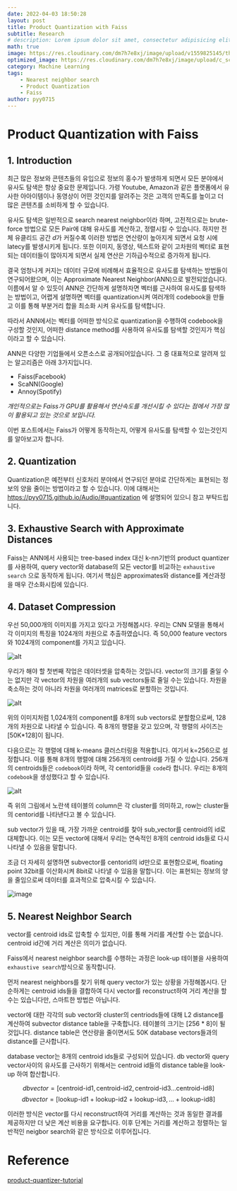 ```yaml
---
date: 2022-04-03 18:50:28
layout: post
title: Product Quantization with Faiss
subtitle: Research
# description: Lorem ipsum dolor sit amet, consectetur adipisicing elit, sed do eiusmod tempor incididunt ut labore et dolore magna aliqua.
math: true
image: https://res.cloudinary.com/dm7h7e8xj/image/upload/v1559825145/theme16_o0seet.jpg
optimized_image: https://res.cloudinary.com/dm7h7e8xj/image/upload/c_scale,w_380/v1559825145/theme16_o0seet.jpg
category: Machine Learning
tags:
    - Nearest neighbor search
    - Product Quantization
    - Faiss
author: pyy0715
---
```


# Product Quantization with Faiss

## 1. Introduction

최근 많은 정보와 콘텐츠들의 유입으로 정보의 홍수가 발생하게 되면서 모든 분야에서 유사도 탐색은 항상 중요한 문제입니다. 가령 Youtube, Amazon과 같은 플랫폼에서 유사한 아아이템이나 동영상이 어떤 것인지를 알려주는 것은 고객의 만족도를 높이고 더 많은 콘텐츠를 소비하게 할 수 있습니다.

유사도 탐색은 일반적으로 search nearest neighbor이라 하며, 고전적으로는 brute-force 방법으로 모든 Pair에 대해 유사도를 계산하고, 정렬시킬 수 있습니다. 하지만 전체 유클리드 공간 *d*가 커질수록 이러한 방법은 연산량이 높아지게 되면서 요청 시에 latecy를 발생시키게 됩니다. 또한 이미지, 동영상, 텍스트와 같이 고차원의 벡터로 표현되는 데이터들이 많아지게 되면서 실제 연산은 기하급수적으로 증가하게 됩니다.

결국 엄청나게 커지는 데이터 규모에 비례해서 효율적으로 유사도를 탐색하는 방법들이 연구되어왔으며, 이는 Approximate Nearest Neighbor(ANN)으로 발전되었습니다. 이름에서 알 수 있듯이 ANN은 간단하게 설명하자면 벡터를 근사하여 유사도를 탐색하는 방법이고, 어렵게 설명하면 벡터를 quantization시켜 여러개의 codebook을 만들고 이를 통해 부분거리 합을 최소화 시켜 유사도를 탐색합니다.

따라서 ANN에서는 벡터를 어떠한 방식으로 quantization을 수행하여 codebook을 구성할 것인지, 어떠한 distance method를 사용하여 유사도를 탐색할 것인지가 핵심이라고 할 수 있습니다.

ANN은 다양한 기업들에서 오픈소스로 공개되어있습니다. 그 중 대표적으로 알려져 있는 알고리즘은 아래 3가지입니다.

- Faiss(Facebook)
- ScaNN(Google)
- Annoy(Spotify)

*개인적으로는 Faiss가 GPU를 활용해서 연산속도를 개선시킬 수 있다는 점에서 가장 많이 활용되고 있는 것으로 보입니다.*

이번 포스트에서는 Faiss가 어떻게 동작하는지, 어떻게 유사도를 탐색할 수 있는것인지를 알아보고자 합니다.

## 2. Quantization

Quantization은 예전부터 신호처리 분야에서 연구되던 분야로 간단하게는 표현되는 정보의 양을 줄이는 방법이라고 할 수 있습니다. 이에 대해서는 <https://pyy0715.github.io/Audio/#quantization> 에 설명되어 있으니 참고 부탁드립니다.

## 3. Exhaustive Search with Approximate Distances

Faiss는 ANN에서 사용되는 tree-based index 대신 k-nn기반의 product quantizer를 사용하여, query vector와 database의 모든 vector를 비교하는 `exhaustive search` 으로 동작하게 됩니다. 여기서 핵심은 approximates와 distance를 계산과정을 매우 간소화시킴에 있습니다.

## 4. Dataset Compression

우선 50,000개의 이미지를 가지고 있다고 가정해봅시다. 우리는 CNN 모델을 통해서 각 이미지의 특징을 1024개의 차원으로 추출하였습니다. 즉 50,000 feature vectors와 1024개의 component를 가지고 있습니다.

![alt](http://mccormickml.com/assets/ProductQuantizer/image_vectors.png)

우리가 해야 할 첫번째 작업은 데이터셋을 압축하는 것입니다. vector의 크기를 줄일 수는 없지만 각 vector의 차원을 여러개의 sub vectors들로 줄일 수는 있습니다. 차원을 축소하는 것이 아니라 차원을 여러개의 matrices로 분할하는 것입니다.

![alt](http://mccormickml.com/assets/ProductQuantizer/vector_slice.png)

위의 이미지처럼 1,024개의 component를 8개의 sub vectors로 분할함으로써, 128개의 차원으로 나타낼 수 있습니다. 즉 8개의 행렬을 갖고 있으며, 각 행렬의 사이즈는 [50K*128]이 됩니다.

다음으로는 각 행렬에 대해 k-means 클러스터링을 적용합니다. 여기서 k=256으로 설정합니다. 이를 통해 8개의 행렬에 대해 256개의 centroid를 가질 수 있습니다. 256개의 centroids들은 `codebook`이라 하며, 각 centorid들을 `code`라 합니다. 우리는 8개의 `codebook`을 생성했다고 할 수 있습니다.

![alt](http://mccormickml.com/assets/ProductQuantizer/kmeans_clustering.png)

즉 위의 그림에서 노란색 테이블의 column은 각 cluster를 의미하고, row는 cluster들의 centorid를 나타낸다고 볼 수 있습니다.

sub vector가 있을 때, 가장 가까운 centroid를 찾아 sub_vector를 centroid의 id로 대체합니다. 이는 모든 vector에 대해서 우리는 연속적인 8개의 centroid ids들로 다시 나타낼 수 있음을 말합니다.

조금 더 자세히 설명하면 subvector를 centorid의 id만으로 표현함으로써, floating point 32bit를 이산화시켜 8bit로 나타낼 수 있음을 말합니다. 이는 표현되는 정보의 양을 줄임으로써 데이터를 효과적으로 압축시킬 수 있습니다.

![image](https://user-images.githubusercontent.com/47301926/178133751-4b623f4a-ad56-4d3f-bf49-ab29f7ff2e96.png)

## 5. Nearest Neighbor Search

vector를 centroid ids로 압축할 수 있지만, 이를 통해 거리를 계산할 수는 없습니다. centroid id간에 거리 계산은 의미가 없습니다.

Faiss에서 nearest neighbor search를 수행하는 과정은 look-up 테이블을 사용하여 `exhaustive search`방식으로 동작합니다.

먼저 nearest neighbors를 찾기 위해 query vector가 있는 상황을 가정해봅시다. 단순하게는 centroid ids들을 결합하여 다시 vector를 reconstruct하여 거리 계산을 할 수는 있습니다만, 스마트한 방법은 아닙니다.

vector에 대한 각각의 sub vector와 cluster의 centriods들에 대해 L2 distance를 계산하여 subvector distance table을 구축합니다. 테이블의 크기는 [256 * 8]이 될 것입니다. distance table은 연산량을 줄이면서도 50K database vectors들과의 distance를 근사합니다.

database vector는 8개의 centroid ids들로 구성되어 있습니다. db vector와 query vector사이의 유사도를 근사하기 위해서는 centroid id들의 distance table을 look-up 하여 합산합니다.

$$db vector = [\text{centroid-id1}, \text{centroid-id2}, \text{centroid-id3} ... \text{centroid-id8}]$$
$$db vector = [\text{lookup-id1} + \text{lookup-id2} + \text{lookup-id3}, ... + \text{lookup-id8}]$$

이러한 방식은 vector를 다시 reconstruct하여 거리를 계산하는 것과 동일한 결과를 제공하지만 더 낮은 계산 비용을 요구합니다. 이후 단계는 거리를 계산하고 정렬하는 일반적인 neigbor search와 같은 방식으로 이루어집니다.

# Reference

[product-quantizer-tutorial](https://mccormickml.com/2017/10/13/product-quantizer-tutorial-part-1/)
